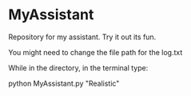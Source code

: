 # MyAssistant
Repository for my assistant. Try it out its fun. 


You might need to change the file path for the log.txt

While in the directory, in the terminal type:

python MyAssistant.py "Realistic"
